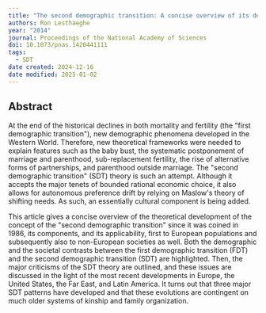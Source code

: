 ```yaml
---
title: "The second demographic transition: A concise overview of its development"
authors: Ron Lesthaeghe
year: "2014"
journal: Proceedings of the National Academy of Sciences
doi: 10.1073/pnas.1420441111
tags:
  - SDT
date created: 2024-12-16
date modified: 2025-01-02
---
```


## Abstract

At the end of the historical declines in both mortality and fertility (the "first demographic transition"), new demographic phenomena developed in the Western World. Therefore, new theoretical frameworks were needed to explain features such as the baby bust, the systematic postponement of marriage and parenthood, sub-replacement fertility, the rise of alternative forms of partnerships, and parenthood outside marriage. The "second demographic transition" (SDT) theory is such an attempt. Although it accepts the major tenets of bounded rational economic choice, it also allows for autonomous preference drift by relying on Maslow's theory of shifting needs. As such, an essentially cultural component is being added.

This article gives a concise overview of the theoretical development of the concept of the "second demographic transition" since it was coined in 1986, its components, and its applicability, first to European populations and subsequently also to non-European societies as well. Both the demographic and the societal contrasts between the first demographic transition (FDT) and the second demographic transition (SDT) are highlighted. Then, the major criticisms of the SDT theory are outlined, and these issues are discussed in the light of the most recent developments in Europe, the United States, the Far East, and Latin America. It turns out that three major SDT patterns have developed and that these evolutions are contingent on much older systems of kinship and family organization.
